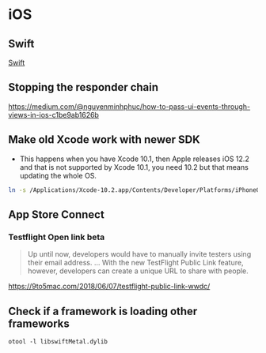 iOS
===

## Swift

[Swift](swift.md)

## Stopping the responder chain

https://medium.com/@nguyenminhphuc/how-to-pass-ui-events-through-views-in-ios-c1be9ab1626b

## Make old Xcode work with newer SDK

- This happens when you have Xcode 10.1, then Apple releases iOS 12.2 and that is not supported by Xcode 10.1, you need 10.2 but that means updating the whole OS.

```bash
ln -s /Applications/Xcode-10.2.app/Contents/Developer/Platforms/iPhoneOS.platform/DeviceSupport/12.2\ \(16E226\) /Applications/Xcode-10.1.app/Contents/Developer/Platforms/iPhoneOS.platform/DeviceSupport
```

## App Store Connect

### Testflight Open link beta

> Up until now, developers would have to manually invite testers using their email address. 
> ...
> With the new TestFlight Public Link feature, however, developers can create a unique URL to share with people.

https://9to5mac.com/2018/06/07/testflight-public-link-wwdc/

## Check if a framework is loading other frameworks

`otool -l libswiftMetal.dylib`